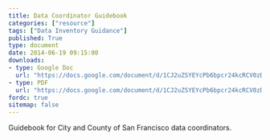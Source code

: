 ```yaml
---
title: Data Coordinator Guidebook
categories: ["resource"]
tags: ["Data Inventory Guidance"]
published: True
type: document
date: 2014-06-19 09:15:00
downloads:
- type: Google Doc
  url: "https://docs.google.com/document/d/1CJ2uZSYEYcPb6bpcr24kcRCV0zDN-9xYE-o7FA23EMk/edit?usp=sharing"
- type: PDF
  url: "https://docs.google.com/document/d/1CJ2uZSYEYcPb6bpcr24kcRCV0zDN-9xYE-o7FA23EMk/export?format=pdf"
fordc: true
sitemap: false
---
```

Guidebook for City and County of San Francisco data coordinators.
